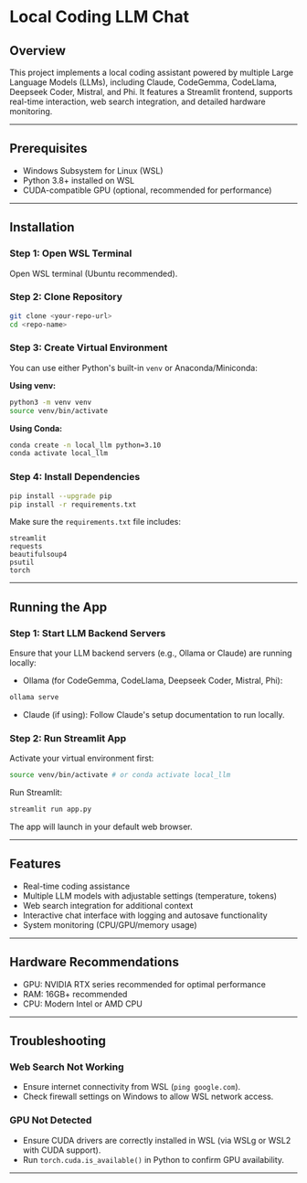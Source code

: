 
# Local Coding LLM Chat

## Overview
This project implements a local coding assistant powered by multiple Large Language Models (LLMs), including Claude, CodeGemma, CodeLlama, Deepseek Coder, Mistral, and Phi. It features a Streamlit frontend, supports real-time interaction, web search integration, and detailed hardware monitoring.

---

## Prerequisites
- Windows Subsystem for Linux (WSL)
- Python 3.8+ installed on WSL
- CUDA-compatible GPU (optional, recommended for performance)

---

## Installation

### Step 1: Open WSL Terminal

Open WSL terminal (Ubuntu recommended).

### Step 2: Clone Repository

```bash
git clone <your-repo-url>
cd <repo-name>
```

### Step 3: Create Virtual Environment

You can use either Python's built-in `venv` or Anaconda/Miniconda:

**Using venv:**
```bash
python3 -m venv venv
source venv/bin/activate
```

**Using Conda:**
```bash
conda create -n local_llm python=3.10
conda activate local_llm
```

### Step 4: Install Dependencies

```bash
pip install --upgrade pip
pip install -r requirements.txt
```

Make sure the `requirements.txt` file includes:
```text
streamlit
requests
beautifulsoup4
psutil
torch
```

---

## Running the App

### Step 1: Start LLM Backend Servers

Ensure that your LLM backend servers (e.g., Ollama or Claude) are running locally:

- Ollama (for CodeGemma, CodeLlama, Deepseek Coder, Mistral, Phi):
```bash
ollama serve
```

- Claude (if using):
Follow Claude's setup documentation to run locally.

### Step 2: Run Streamlit App

Activate your virtual environment first:

```bash
source venv/bin/activate # or conda activate local_llm
```

Run Streamlit:
```bash
streamlit run app.py
```

The app will launch in your default web browser.

---

## Features
- Real-time coding assistance
- Multiple LLM models with adjustable settings (temperature, tokens)
- Web search integration for additional context
- Interactive chat interface with logging and autosave functionality
- System monitoring (CPU/GPU/memory usage)

---

## Hardware Recommendations
- GPU: NVIDIA RTX series recommended for optimal performance
- RAM: 16GB+ recommended
- CPU: Modern Intel or AMD CPU

---

## Troubleshooting

### Web Search Not Working
- Ensure internet connectivity from WSL (`ping google.com`).
- Check firewall settings on Windows to allow WSL network access.

### GPU Not Detected
- Ensure CUDA drivers are correctly installed in WSL (via WSLg or WSL2 with CUDA support).
- Run `torch.cuda.is_available()` in Python to confirm GPU availability.

---
